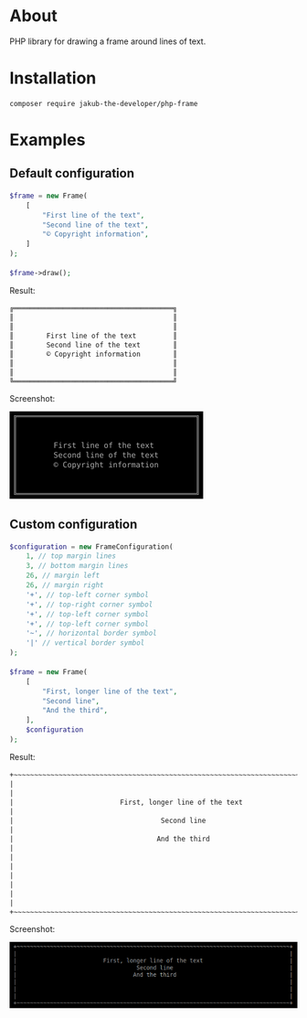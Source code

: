 # About

PHP library for drawing a frame around lines of text. 

# Installation

```shell
composer require jakub-the-developer/php-frame
```

# Examples

## Default configuration
```php
$frame = new Frame(
    [
        "First line of the text",
        "Second line of the text",
        "© Copyright information",
    ]
);

$frame->draw();
```

Result:

```shell
╔═══════════════════════════════════════╗
║                                       ║
║                                       ║
║        First line of the text         ║
║        Second line of the text        ║
║        © Copyright information        ║
║                                       ║
║                                       ║
╚═══════════════════════════════════════╝
```

Screenshot:

![PhpFrame - Console output - first example](screenshots/1.png)

## Custom configuration

```php
$configuration = new FrameConfiguration(
    1, // top margin lines
    3, // bottom margin lines
    26, // margin left
    26, // margin right
    '+', // top-left corner symbol
    '+', // top-right corner symbol
    '+', // top-left corner symbol
    '+', // top-left corner symbol
    '~', // horizontal border symbol
    '|' // vertical border symbol
);

$frame = new Frame(
    [
        "First, longer line of the text",
        "Second line",
        "And the third",
    ],
    $configuration
);
```

Result:

```shell
+~~~~~~~~~~~~~~~~~~~~~~~~~~~~~~~~~~~~~~~~~~~~~~~~~~~~~~~~~~~~~~~~~~~~~~~~~~~~~~~~~~+
|                                                                                  |
|                          First, longer line of the text                          |
|                                    Second line                                   |
|                                   And the third                                  |
|                                                                                  |
|                                                                                  |
|                                                                                  |
+~~~~~~~~~~~~~~~~~~~~~~~~~~~~~~~~~~~~~~~~~~~~~~~~~~~~~~~~~~~~~~~~~~~~~~~~~~~~~~~~~~+
```

Screenshot:

![PhpFrame - Console output - second example](screenshots/2.png)
